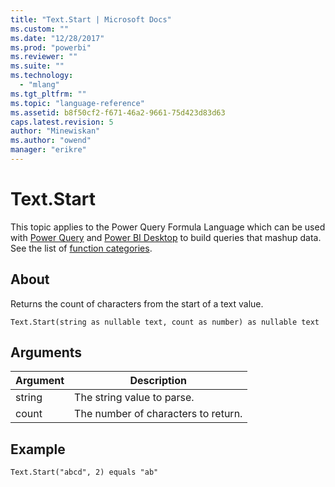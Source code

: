 ```yaml
---
title: "Text.Start | Microsoft Docs"
ms.custom: ""
ms.date: "12/28/2017"
ms.prod: "powerbi"
ms.reviewer: ""
ms.suite: ""
ms.technology: 
  - "mlang"
ms.tgt_pltfrm: ""
ms.topic: "language-reference"
ms.assetid: b8f50cf2-f671-46a2-9661-75d423d83d63
caps.latest.revision: 5
author: "Minewiskan"
ms.author: "owend"
manager: "erikre"
---
```

# Text.Start
This topic applies to the Power Query Formula Language which can be used with [Power Query](https://support.office.com/article/Introduction-to-Microsoft-Power-Query-for-Excel-6E92E2F4-2079-4E1F-BAD5-89F6269CD605) and [Power BI Desktop](http://go.microsoft.com/fwlink/p/?LinkId=618607) to build queries that mashup data. See the list of [function categories](https://msdn.microsoft.com/en-us/library/mt211003.aspx).  
  
## About  
Returns the count of characters from the start of a text value.  
  
```  
Text.Start(string as nullable text, count as number) as nullable text  
```  
  
## Arguments  
  
|Argument|Description|  
|------------|---------------|  
|string|The string value to parse.|  
|count|The number of characters to return.|  
  
## Example  
  
```  
Text.Start("abcd", 2) equals "ab"  
```  
